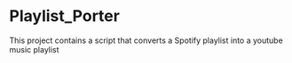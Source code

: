 # Playlist_Porter
This project contains a script that converts a Spotify playlist into a youtube music playlist
